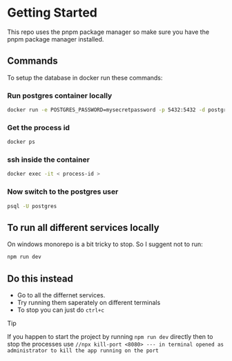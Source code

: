# Getting Started

This repo uses the pnpm package manager so make sure you have the pnpm package manager installed.

## Commands

To setup the database in docker run these commands:

### Run postgres container locally

```sh
docker run -e POSTGRES_PASSWORD=mysecretpassword -p 5432:5432 -d postgres
```

### Get the process id

```sh
docker ps
```

### ssh inside the container

```sh
docker exec -it < process-id >
```

### Now switch to the postgres user

```sh
psql -U postgres
```

## To run all different services locally

On windows monorepo is a bit tricky to stop. So I suggent not to run:

```sh
npm run dev
```

## Do this instead

- Go to all the differnet services.
- Try running them saperately on different terminals
- To stop you can just do `ctrl+c`


> [!TIP]
> If you happen to start the project by running `npm run dev` directly then to stop the processes use `//npx kill-port <8080> --- in terminal opened as administrator to kill the app running on the port`

